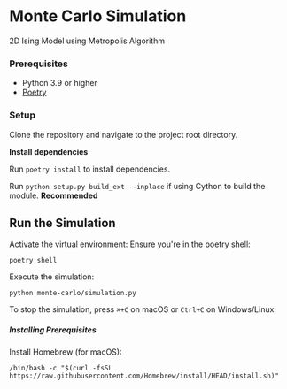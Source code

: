 # Monte Carlo Simulation

2D Ising Model using Metropolis Algorithm

### Prerequisites

- Python 3.9 or higher
- [Poetry](https://python-poetry.org/docs/#installation)

### Setup

Clone the repository and navigate to the project root directory.

**Install dependencies**

Run `poetry install` to install dependencies.

Run `python setup.py build_ext --inplace` if using Cython to build the module. **Recommended**

## Run the Simulation

Activate the virtual environment:
Ensure you're in the poetry shell:

`poetry shell`

Execute the simulation:

`python monte-carlo/simulation.py`

To stop the simulation, press `⌘+C` on macOS or `Ctrl+C` on Windows/Linux.

##### Installing Prerequisites

Install Homebrew (for macOS):

`/bin/bash -c "$(curl -fsSL https://raw.githubusercontent.com/Homebrew/install/HEAD/install.sh)"`
